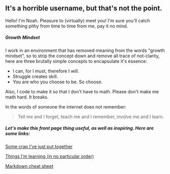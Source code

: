 ## It's a horrible username, but that's not the point.

Hello! I'm Noah. Pleasure to (virtually) meet you! I'm sure you'll catch something pithy from time to time from me, pay it no mind.

##### Growth Mindset

I work in an environment that has removed meaning from the words "growth mindset", so to strip the concept down and remove all trace of not-clarity, here are three brutally simple concepts to encapsulate it's essence:

- I can, for I must, therefore I will.
- Struggle creates skill.
- You are who you choose to be. So choose.

Also, I code to make it so that I don't have to math. Please don't make me math hard. It breaks.

In the words of someone the internet does not remember:
> Tell me and I forget,
teach me and I remember,
involve me and I learn.


##### Let's make this front page thing useful, as well as inspiring. Here are some links:

[Some crap I've just put together](https://github.com/noahsadude)

[Things I'm learning (in no particular order)](https://noahsadude.github.io/learning-journal)

[Markdown cheat sheet](https://help.github.com/en/articles/basic-writing-and-formatting-syntax)
